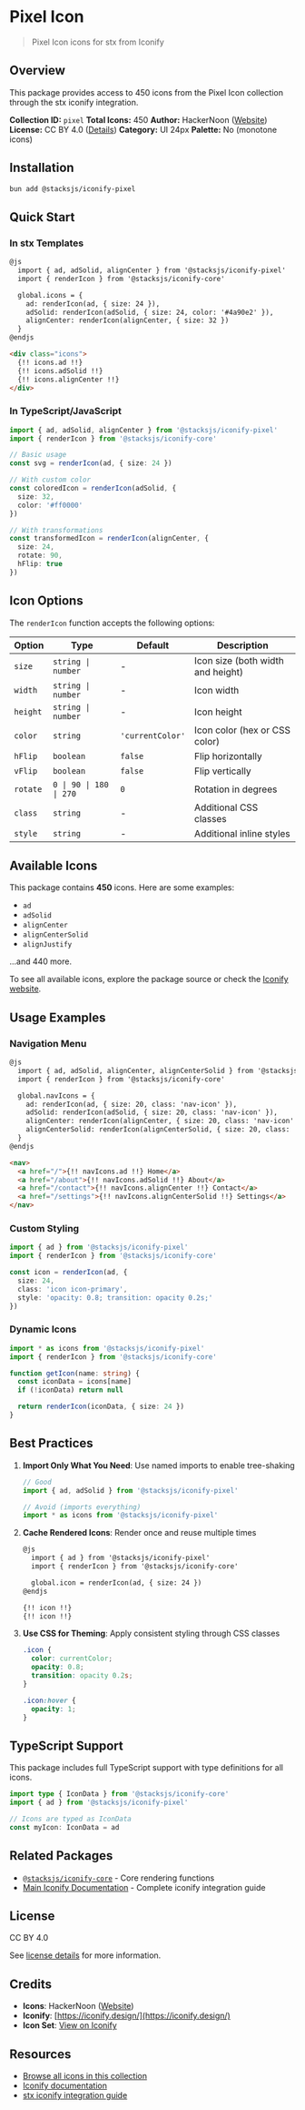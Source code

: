 # Pixel Icon

> Pixel Icon icons for stx from Iconify

## Overview

This package provides access to 450 icons from the Pixel Icon collection through the stx iconify integration.

**Collection ID:** `pixel`
**Total Icons:** 450
**Author:** HackerNoon ([Website](https://github.com/hackernoon/pixel-icon-library))
**License:** CC BY 4.0 ([Details](https://creativecommons.org/licenses/by/4.0/))
**Category:** UI 24px
**Palette:** No (monotone icons)

## Installation

```bash
bun add @stacksjs/iconify-pixel
```

## Quick Start

### In stx Templates

```html
@js
  import { ad, adSolid, alignCenter } from '@stacksjs/iconify-pixel'
  import { renderIcon } from '@stacksjs/iconify-core'

  global.icons = {
    ad: renderIcon(ad, { size: 24 }),
    adSolid: renderIcon(adSolid, { size: 24, color: '#4a90e2' }),
    alignCenter: renderIcon(alignCenter, { size: 32 })
  }
@endjs

<div class="icons">
  {!! icons.ad !!}
  {!! icons.adSolid !!}
  {!! icons.alignCenter !!}
</div>
```

### In TypeScript/JavaScript

```typescript
import { ad, adSolid, alignCenter } from '@stacksjs/iconify-pixel'
import { renderIcon } from '@stacksjs/iconify-core'

// Basic usage
const svg = renderIcon(ad, { size: 24 })

// With custom color
const coloredIcon = renderIcon(adSolid, {
  size: 32,
  color: '#ff0000'
})

// With transformations
const transformedIcon = renderIcon(alignCenter, {
  size: 24,
  rotate: 90,
  hFlip: true
})
```

## Icon Options

The `renderIcon` function accepts the following options:

| Option | Type | Default | Description |
|--------|------|---------|-------------|
| `size` | `string \| number` | - | Icon size (both width and height) |
| `width` | `string \| number` | - | Icon width |
| `height` | `string \| number` | - | Icon height |
| `color` | `string` | `'currentColor'` | Icon color (hex or CSS color) |
| `hFlip` | `boolean` | `false` | Flip horizontally |
| `vFlip` | `boolean` | `false` | Flip vertically |
| `rotate` | `0 \| 90 \| 180 \| 270` | `0` | Rotation in degrees |
| `class` | `string` | - | Additional CSS classes |
| `style` | `string` | - | Additional inline styles |

## Available Icons

This package contains **450** icons. Here are some examples:

- `ad`
- `adSolid`
- `alignCenter`
- `alignCenterSolid`
- `alignJustify`

...and 440 more.

To see all available icons, explore the package source or check the [Iconify website](https://icon-sets.iconify.design/pixel/).

## Usage Examples

### Navigation Menu

```html
@js
  import { ad, adSolid, alignCenter, alignCenterSolid } from '@stacksjs/iconify-pixel'
  import { renderIcon } from '@stacksjs/iconify-core'

  global.navIcons = {
    ad: renderIcon(ad, { size: 20, class: 'nav-icon' }),
    adSolid: renderIcon(adSolid, { size: 20, class: 'nav-icon' }),
    alignCenter: renderIcon(alignCenter, { size: 20, class: 'nav-icon' }),
    alignCenterSolid: renderIcon(alignCenterSolid, { size: 20, class: 'nav-icon' })
  }
@endjs

<nav>
  <a href="/">{!! navIcons.ad !!} Home</a>
  <a href="/about">{!! navIcons.adSolid !!} About</a>
  <a href="/contact">{!! navIcons.alignCenter !!} Contact</a>
  <a href="/settings">{!! navIcons.alignCenterSolid !!} Settings</a>
</nav>
```

### Custom Styling

```typescript
import { ad } from '@stacksjs/iconify-pixel'
import { renderIcon } from '@stacksjs/iconify-core'

const icon = renderIcon(ad, {
  size: 24,
  class: 'icon icon-primary',
  style: 'opacity: 0.8; transition: opacity 0.2s;'
})
```

### Dynamic Icons

```typescript
import * as icons from '@stacksjs/iconify-pixel'
import { renderIcon } from '@stacksjs/iconify-core'

function getIcon(name: string) {
  const iconData = icons[name]
  if (!iconData) return null

  return renderIcon(iconData, { size: 24 })
}
```

## Best Practices

1. **Import Only What You Need**: Use named imports to enable tree-shaking
   ```typescript
   // Good
   import { ad, adSolid } from '@stacksjs/iconify-pixel'

   // Avoid (imports everything)
   import * as icons from '@stacksjs/iconify-pixel'
   ```

2. **Cache Rendered Icons**: Render once and reuse multiple times
   ```html
   @js
     import { ad } from '@stacksjs/iconify-pixel'
     import { renderIcon } from '@stacksjs/iconify-core'

     global.icon = renderIcon(ad, { size: 24 })
   @endjs

   {!! icon !!}
   {!! icon !!}
   ```

3. **Use CSS for Theming**: Apply consistent styling through CSS classes
   ```css
   .icon {
     color: currentColor;
     opacity: 0.8;
     transition: opacity 0.2s;
   }

   .icon:hover {
     opacity: 1;
   }
   ```

## TypeScript Support

This package includes full TypeScript support with type definitions for all icons.

```typescript
import type { IconData } from '@stacksjs/iconify-core'
import { ad } from '@stacksjs/iconify-pixel'

// Icons are typed as IconData
const myIcon: IconData = ad
```

## Related Packages

- [`@stacksjs/iconify-core`](../iconify-core) - Core rendering functions
- [Main Iconify Documentation](../../docs/iconify.md) - Complete iconify integration guide

## License

CC BY 4.0

See [license details](https://creativecommons.org/licenses/by/4.0/) for more information.

## Credits

- **Icons**: HackerNoon ([Website](https://github.com/hackernoon/pixel-icon-library))
- **Iconify**: [https://iconify.design/](https://iconify.design/)
- **Icon Set**: [View on Iconify](https://icon-sets.iconify.design/pixel/)

## Resources

- [Browse all icons in this collection](https://icon-sets.iconify.design/pixel/)
- [Iconify documentation](https://iconify.design/docs/)
- [stx iconify integration guide](../../docs/iconify.md)
